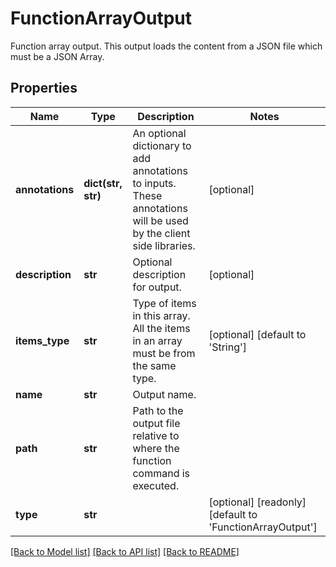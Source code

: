 # FunctionArrayOutput

Function array output.  This output loads the content from a JSON file which must be a JSON Array.
## Properties
Name | Type | Description | Notes
------------ | ------------- | ------------- | -------------
**annotations** | **dict(str, str)** | An optional dictionary to add annotations to inputs. These annotations will be used by the client side libraries. | [optional] 
**description** | **str** | Optional description for output. | [optional] 
**items_type** | **str** | Type of items in this array. All the items in an array must be from the same type. | [optional] [default to 'String']
**name** | **str** | Output name. | 
**path** | **str** | Path to the output file relative to where the function command is executed. | 
**type** | **str** |  | [optional] [readonly] [default to 'FunctionArrayOutput']

[[Back to Model list]](../README.md#documentation-for-models) [[Back to API list]](../README.md#documentation-for-api-endpoints) [[Back to README]](../README.md)


